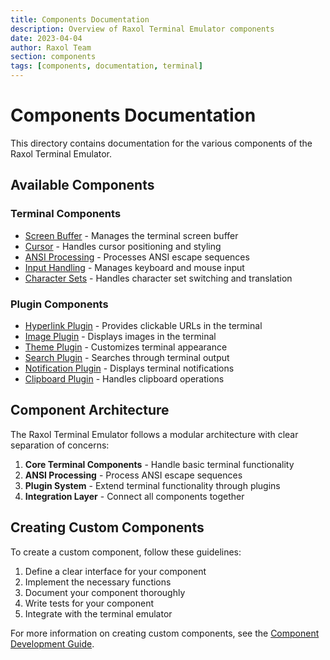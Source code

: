 ```yaml
---
title: Components Documentation
description: Overview of Raxol Terminal Emulator components
date: 2023-04-04
author: Raxol Team
section: components
tags: [components, documentation, terminal]
---
```


# Components Documentation

This directory contains documentation for the various components of the Raxol Terminal Emulator.

## Available Components

### Terminal Components

- [Screen Buffer](ScreenBuffer.md) - Manages the terminal screen buffer
- [Cursor](Cursor.md) - Handles cursor positioning and styling
- [ANSI Processing](ANSIProcessing.md) - Processes ANSI escape sequences
- [Input Handling](InputHandling.md) - Manages keyboard and mouse input
- [Character Sets](CharacterSets.md) - Handles character set switching and translation

### Plugin Components

- [Hyperlink Plugin](../../lib/raxol/plugins/hyperlink_plugin.ex) - Provides clickable URLs in the terminal
- [Image Plugin](../../lib/raxol/plugins/image_plugin.ex) - Displays images in the terminal
- [Theme Plugin](../../lib/raxol/plugins/theme_plugin.ex) - Customizes terminal appearance
- [Search Plugin](../../lib/raxol/plugins/search_plugin.ex) - Searches through terminal output
- [Notification Plugin](../../lib/raxol/plugins/notification_plugin.ex) - Displays terminal notifications
- [Clipboard Plugin](../../lib/raxol/plugins/clipboard_plugin.ex) - Handles clipboard operations

## Component Architecture

The Raxol Terminal Emulator follows a modular architecture with clear separation of concerns:

1. **Core Terminal Components** - Handle basic terminal functionality
2. **ANSI Processing** - Process ANSI escape sequences
3. **Plugin System** - Extend terminal functionality through plugins
4. **Integration Layer** - Connect all components together

## Creating Custom Components

To create a custom component, follow these guidelines:

1. Define a clear interface for your component
2. Implement the necessary functions
3. Document your component thoroughly
4. Write tests for your component
5. Integrate with the terminal emulator

For more information on creating custom components, see the [Component Development Guide](../guides/component_development.md). 